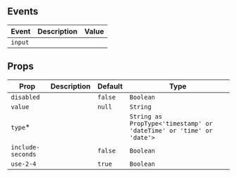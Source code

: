 ## Events

| Event   | Description | Value |
| ------- | ----------- | ----- |
| `input` |             |       |

## Props

| Prop              | Description | Default | Type                                                                |
| ----------------- | ----------- | ------- | ------------------------------------------------------------------- |
| `disabled`        |             | `false` | `Boolean`                                                           |
| `value`           |             | `null`  | `String`                                                            |
| `type`\*          |             |         | `String as PropType<'timestamp' or 'dateTime' or 'time' or 'date'>` |
| `include-seconds` |             | `false` | `Boolean`                                                           |
| `use-2-4`         |             | `true`  | `Boolean`                                                           |
